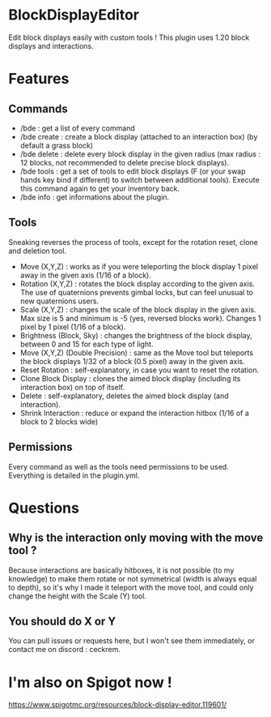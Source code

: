 # BlockDisplayEditor
Edit block displays easily with custom tools !
This plugin uses 1.20 block displays and interactions.

# Features
## Commands
- /bde : get a list of every command
- /bde create <block> : create a block display (attached to an interaction box) (by default a grass block)
- /bde delete <radius> : delete every block display in the given radius (max radius : 12 blocks, not recommended to delete precise block displays).
- /bde tools : get a set of tools to edit block displays (F (or your swap hands key bind if different) to switch between additional tools). Execute this command again to get your inventory back.
- /bde info : get informations about the plugin.

## Tools
Sneaking reverses the process of tools, except for the rotation reset, clone and deletion tool.
- Move (X,Y,Z) : works as if you were teleporting the block display 1 pixel away in the given axis (1/16 of a block).
- Rotation (X,Y,Z) : rotates the block display according to the given axis. The use of quaternions prevents gimbal locks, but can feel unusual to new quaternions users.
- Scale (X,Y,Z) : changes the scale of the block display in the given axis. Max size is 5 and minimum is -5 (yes, reversed blocks work). Changes 1 pixel by 1 pixel (1/16 of a block).
- Brightness (Block, Sky) : changes the brightness of the block display, between 0 and 15 for each type of light.
- Move (X,Y,Z) (Double Precision) : same as the Move tool but teleports the block displays 1/32 of a block (0.5 pixel) away in the given axis.
- Reset Rotation : self-explanatory, in case you want to reset the rotation.
- Clone Block Display : clones the aimed block display (including its interaction box) on top of itself.
- Delete : self-explanatory, deletes the aimed block display (and interaction).
- Shrink Interaction : reduce or expand the interaction hitbox (1/16 of a block to 2 blocks wide)

## Permissions
Every command as well as the tools need permissions to be used. Everything is detailed in the plugin.yml.

# Questions
## Why is the interaction only moving with the move tool ?
Because interactions are basically hitboxes, it is not possible (to my knowledge) to make them rotate or not symmetrical (width is always equal to depth), so it's why I made it teleport with the move tool, and could only change the height with the Scale (Y) tool.

## You should do X or Y
You can pull issues or requests here, but I won't see them immediately, or contact me on discord : ceckrem.

# I'm also on Spigot now !
https://www.spigotmc.org/resources/block-display-editor.119601/
